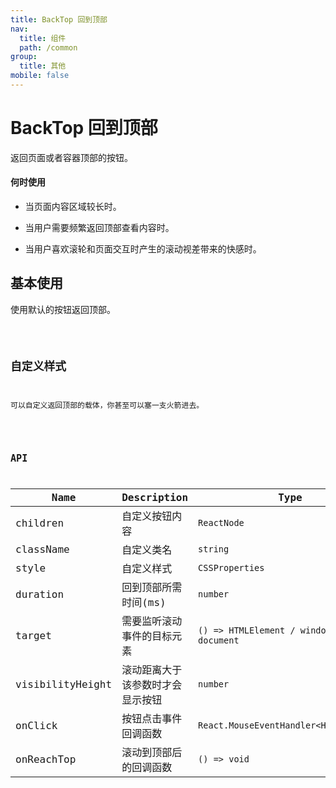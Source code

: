 ```yaml
---
title: BackTop 回到顶部
nav:
  title: 组件
  path: /common
group:
  title: 其他
mobile: false
---
```


# BackTop 回到顶部

返回页面或者容器顶部的按钮。

#### 何时使用

- 当页面内容区域较长时。

- 当用户需要频繁返回顶部查看内容时。

- 当用户喜欢滚轮和页面交互时产生的滚动视差带来的快感时。

## 基本使用

使用默认的按钮返回顶部。

<code src="./demos/index1.tsx" />

## 自定义样式

可以自定义返回顶部的载体，你甚至可以塞一支火箭进去。

<code src="./demos/index2.tsx" />

## API

| Name             | Description                      | Type                                    | Default  |
| ---------------- | -------------------------------- | --------------------------------------- | -------- |
| children         | 自定义按钮内容                   | `ReactNode`                             | `--`     |
| className        | 自定义类名                       | `string`                                | `--`     |
| style            | 自定义样式                       | `CSSProperties`                         | `--`     |
| duration         | 回到顶部所需时间(ms)             | `number`                                | `450`    |
| target           | 需要监听滚动事件的目标元素       | `() => HTMLElement / window / document` | `window` |
| visibilityHeight | 滚动距离大于该参数时才会显示按钮 | `number`                                | `400`    |
| onClick          | 按钮点击事件回调函数             | `React.MouseEventHandler<HTMLElement>`  | `--`     |
| onReachTop       | 滚动到顶部后的回调函数           | `() => void`                            | `--`     |
